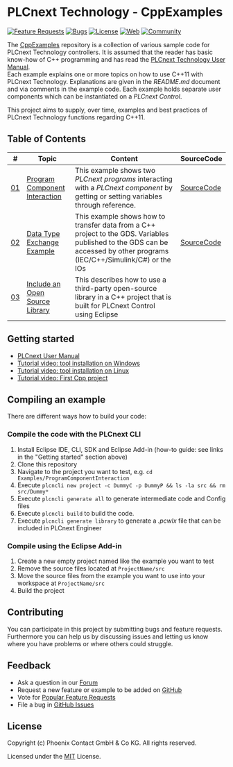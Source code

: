 # PLCnext Technology - CppExamples

[![Feature Requests](https://img.shields.io/github/issues/PLCnext/CppExamples/feature-request.svg)](https://github.com/PLCnext/CppExamples/issues?q=is%3Aopen+is%3Aissue+label%3Afeature-request+sort%3Areactions-%2B1-desc)
[![Bugs](https://img.shields.io/github/issues/PLCnext/CppExamples/bug.svg)](https://github.com/PLCnext/PLCnext_CppExamples/issues?utf8=✓&q=is%3Aissue+is%3Aopen+label%3Abug)
[![License](https://img.shields.io/badge/license-MIT-blue.svg)](LICENSE)
[![Web](https://img.shields.io/badge/PLCnext-Website-blue.svg)](https://www.phoenixcontact.com/plcnext)
[![Community](https://img.shields.io/badge/PLCnext-Community-blue.svg)](https://www.plcnext-community.net)


The [CppExamples](https://github.com/PLCnext/CppExamples) repository is a collection of various sample code for PLCnext Technology controllers. 
It is assumed that the reader has basic know-how of C++ programming and has read the [PLCnext Technology User Manual](https://plcnext-community.net/index.php?option=com_wrapper&view=wrapper&Itemid=353&lang=en).  
Each example explains one or more topics on how to use C++11 with PLCnext Technology. Explanations are given in the *README.md* document and via comments in the example code. 
Each example holds separate user components which can be instantiated on a *PLCnext Control*. 

This project aims to supply, over time, examples and best practices of PLCnext Technology functions regarding C++11.

## Table of Contents

|\#| Topic | Content | SourceCode
| ----- | ------ | ------ |------
|[01](Examples/ProgramComponentInteraction/)| [Program Component Interaction](Examples/ProgramComponentInteraction/README.md)| This example shows two *PLCnext programs* interacting with a *PLCnext component* by getting or setting variables through reference.| [SourceCode](Examples/ProgramComponentInteraction/src/)
|[02](Examples/CppDataTypeTest/)| [Data Type Exchange Example](Examples/CppDataTypeTest/README.md)| This example shows how to transfer data from a C++ project to the GDS. Variables published to the GDS can be accessed by other programs (IEC/C++/Simulink/C#) or the IOs| [SourceCode](Examples/CppDataTypeTest/src/)
|[03](Examples/IncludeOpenSourceLibrary/)| [Include an Open Source Library](Examples/IncludeOpenSourceLibrary/README.md)| This describes how to use a third-party open-source library in a C++ project that is built for PLCnext Control using Eclipse|


## Getting started

- [PLCnext User Manual](https://plcnext-community.net/index.php?option=com_wrapper&view=wrapper&Itemid=353&lang=en)
- [Tutorial video: tool installation on Windows](https://plcnext-community.net/index.php?option=com_content&view=article&id=335:install-windows-tools-for-c-programming-with-eclipse-ide&catid=66&Itemid=343&lang=en)
- [Tutorial video: tool installation on Linux](https://www.plcnext-community.net/index.php?option=com_content&view=article&id=334:install-linux-tools-for-c-programming-with-eclipse-ide&catid=84&Itemid=483&lang=en)
- [Tutorial video: First Cpp project](https://www.plcnext-community.net/index.php?option=com_content&view=article&id=327:c-programming-with-eclipse-ide&catid=84&Itemid=483&lang=en)

## Compiling an example

There are different ways how to build your code:

### Compile the code with the PLCnext CLI 

1. Install Eclipse IDE, CLI, SDK and Eclipse Add-in (how-to guide: see links in the "Getting started" section above)
2. Clone this repository
3. Navigate to the project you want to test, e.g. `cd Examples/ProgramComponentInteraction` 
3. Execute `plcncli new project -c DummyC -p DummyP && ls -la src && rm src/Dummy*`
4. Execute `plcncli generate all` to generate intermediate code and Config files
5. Execute `plcncli build` to build the code.
6. Execute `plcncli generate library` to generate a *.pcwlx* file that can be included in PLCnext Engineer 

### Compile using the Eclipse Add-in

1. Create a new empty project named like the example you want to test
2. Remove the source files located at `ProjectName/src`
3. Move the source files from the example you want to use into your workspace at `ProjectName/src`
4. Build the project

## Contributing

You can participate in this project by submitting bugs and feature requests.  
Furthermore you can help us by discussing issues and letting us know where you have problems or where others could struggle.

## Feedback
* Ask a question in our [Forum](https://www.plcnext-community.net/index.php?option=com_easydiscuss&view=categories&Itemid=221&lang=en)
* Request a new feature or example to be added on [GitHub](CONTRIBUTING.md)
* Vote for [Popular Feature Requests](https://github.com/PLCnext/CppExamples/issues?q=is%3Aopen+is%3Aissue+label%3Afeature-request+sort%3Areactions-%2B1-desc)
* File a bug in [GitHub Issues](https://github.com/PLCnext/CppExamples/issues)

## License

Copyright (c) Phoenix Contact GmbH & Co KG. All rights reserved.

Licensed under the [MIT](/LICENSE) License.
